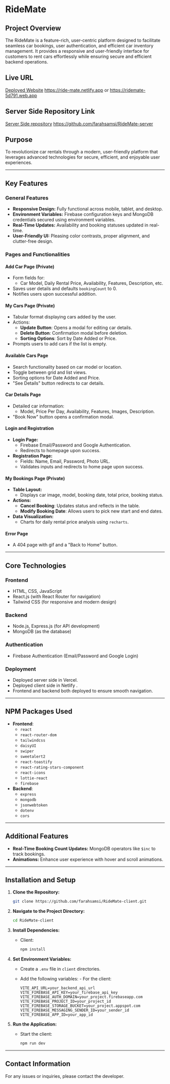 # RideMate

## Project Overview

The RideMate is a feature-rich, user-centric platform designed to facilitate seamless car bookings, user authentication, and efficient car inventory management. It provides a responsive and user-friendly interface for customers to rent cars effortlessly while ensuring secure and efficient backend operations.

## Live URL

[Deployed Website](https://ride-mate.netlify.app) https://ride-mate.netlify.app or https://ridemate-5d791.web.app

## Server Side Repository Link

[Server Side repository](https://github.com/farahsamsi/RideMate-server) https://github.com/farahsamsi/RideMate-server

## Purpose

To revolutionize car rentals through a modern, user-friendly platform that leverages advanced technologies for secure, efficient, and enjoyable user experiences.

---

## Key Features

### General Features

- **Responsive Design:** Fully functional across mobile, tablet, and desktop.
- **Environment Variables:** Firebase configuration keys and MongoDB credentials secured using environment variables.
- **Real-Time Updates:** Availability and booking statuses updated in real-time.
- **User-Friendly UI:** Pleasing color contrasts, proper alignment, and clutter-free design.

### Pages and Functionalities

#### **Add Car Page** (Private)

- Form fields for:
  - Car Model, Daily Rental Price, Availability, Features, Description, etc.
- Saves user details and defaults `bookingCount` to 0.
- Notifies users upon successful addition.

#### **My Cars Page** (Private)

- Tabular format displaying cars added by the user.
- Actions:
  - **Update Button**: Opens a modal for editing car details.
  - **Delete Button**: Confirmation modal before deletion.
  - **Sorting Options**: Sort by Date Added or Price.
- Prompts users to add cars if the list is empty.

#### **Available Cars Page**

- Search functionality based on car model or location.
- Toggle between grid and list views.
- Sorting options for Date Added and Price.
- "See Details" button redirects to car details.

#### **Car Details Page**

- Detailed car information:
  - Model, Price Per Day, Availability, Features, Images, Description.
- "Book Now" button opens a confirmation modal.

#### **Login and Registration**

- **Login Page:**
  - Firebase Email/Password and Google Authentication.
  - Redirects to homepage upon success.
- **Registration Page:**
  - Fields: Name, Email, Password, Photo URL.
  - Validates inputs and redirects to home page upon success.

#### **My Bookings Page** (Private)

- **Table Layout:**
  - Displays car image, model, booking date, total price, booking status.
- **Actions:**
  - **Cancel Booking**: Updates status and reflects in the table.
  - **Modify Booking Date**: Allows users to pick new start and end dates.
- **Data Visualization:**
  - Charts for daily rental price analysis using `recharts`.

#### **Error Page**

- A 404 page with gif and a "Back to Home" button.

---

## Core Technologies

### Frontend

- HTML, CSS, JavaScript
- React.js (with React Router for navigation)
- Tailwind CSS (for responsive and modern design)

### Backend

- Node.js, Express.js (for API development)
- MongoDB (as the database)

### Authentication

- Firebase Authentication (Email/Password and Google Login)

### Deployment

- Deployed server side in Vercel.
- Deployed client side in Netlify .
- Frontend and backend both deployed to ensure smooth navigation.

---

## NPM Packages Used

- **Frontend**:
  - `react`
  - `react-router-dom`
  - `tailwindcss`
  - `daisyUI`
  - `swiper`
  - `sweetalert2`
  - `react-toastify`
  - `react-rating-stars-component`
  - `react-icons`
  - `lottie-react`
  - `firebase`
- **Backend**:
  - `express`
  - `mongodb`
  - `jsonwebtoken`
  - `dotenv`
  - `cors`

---

## Additional Features

- **Real-Time Booking Count Updates:** MongoDB operators like `$inc` to track bookings.
- **Animations:** Enhance user experience with hover and scroll animations.

---

## Installation and Setup

1.  **Clone the Repository:**

    ```bash
    git clone https://github.com/farahsamsi/RideMate-client.git
    ```

2.  **Navigate to the Project Directory:**

    ```bash
    cd RideMate-client
    ```

3.  **Install Dependencies:**

    - Client:
      ```bash
      npm install
      ```

4.  **Set Environment Variables:**

    - Create a `.env` file in `client` directories.
    - Add the following variables: - For the client:

      ```env
      VITE_API_URL=your_backend_api_url
      VITE_FIREBASE_API_KEY=your_firebase_api_key
      VITE_FIREBASE_AUTH_DOMAIN=your_project.firebaseapp.com
      VITE_FIREBASE_PROJECT_ID=your_project_id
      VITE_FIREBASE_STORAGE_BUCKET=your_project.appspot.com
      VITE_FIREBASE_MESSAGING_SENDER_ID=your_sender_id
      VITE_FIREBASE_APP_ID=your_app_id
      ```

5.  **Run the Application:**

    - Start the client:
      ```bash
      npm run dev
      ```

---

## Contact Information

For any issues or inquiries, please contact the developer.

